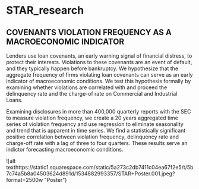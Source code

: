 # STAR_research

## COVENANTS VIOLATION FREQUENCY AS A MACROECONOMIC INDICATOR 

Lenders use loan covenants, an early warning signal of financial distress, to protect their interests. Violations to these covenants are an event of default, and they typically happen before bankruptcy. We hypothesize that the aggregate frequency of firms violating loan covenants can serve as an early indicator of macroeconomic conditions. We test this hypothesis formally by examining whether violations are correlated with and proceed the delinquency rate and the charge-of rate on Commercial and Industrial Loans.

Examining disclosures in more than 400,000 quarterly reports with the SEC to measure violation frequency, we create a 20 years aggregated time series of violation frequency and use regression to eliminate seasonality and trend that is apparent in time series. We find a statistically significant positive correlation between violation frequency, delinquency rate and charge-off rate with a lag of three to four quarters. These results serve an indictor forecasting macroeconomic conditions.

![alt texthttps://static1.squarespace.com/static/5a273c2db7411c04ea67f2e5/t/5b7c74a5b8a04503624d891d/1534882993357/STAR+Poster.001.jpeg?format=2500w "Poster")
